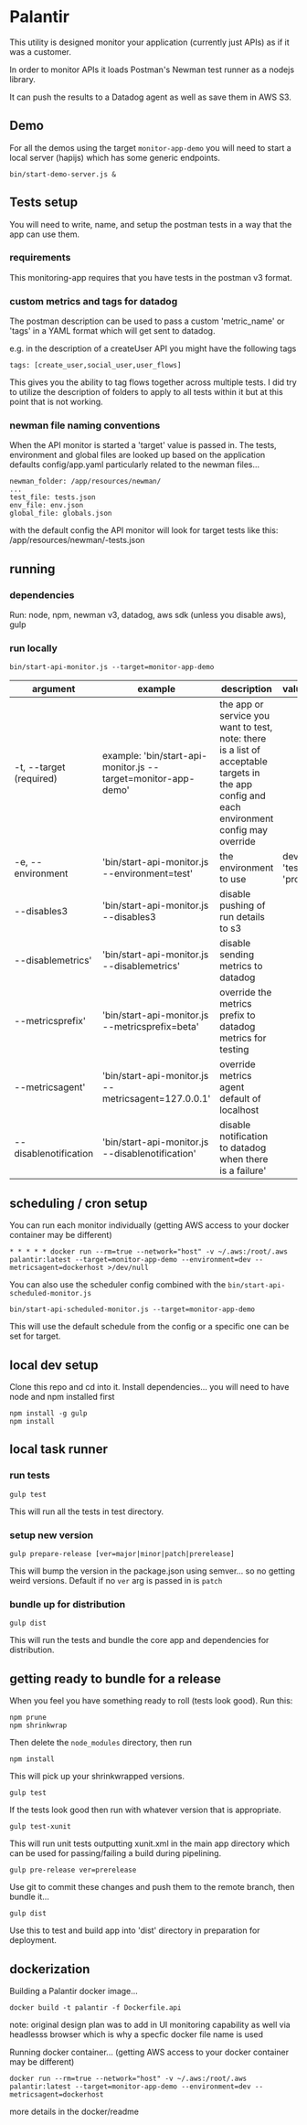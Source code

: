 # Palantir
This utility is designed monitor your application (currently just APIs) as if it was a customer.

In order to monitor APIs it loads Postman's Newman test runner as a nodejs library. 

It can push the results to a Datadog agent as well as save them in AWS S3.

## Demo
For all the demos using the target `monitor-app-demo` you will need to start a local server (hapijs) which has some generic endpoints.

```
bin/start-demo-server.js &
```

## Tests setup
You will need to write, name, and setup the postman tests in a way that the app can use them.

### requirements
This monitoring-app requires that you have tests in the postman v3 format.

### custom metrics and tags for datadog
The postman description can be used to pass a custom 'metric_name' or 'tags' in a YAML format which will get sent to datadog.

e.g. in the description of a createUser API you might have the following tags

```
tags: [create_user,social_user,user_flows]
```

This gives you the ability to tag flows together across multiple tests.  I did try to utilize the description of folders to apply to all tests within it but at this point that is not working.

### newman file naming conventions
When the API monitor is started a 'target' value is passed in.  The tests, environment and global files are looked up based on the application defaults
config/app.yaml
particularly related to the newman files...
```
newman_folder: /app/resources/newman/
...
test_file: tests.json
env_file: env.json
global_file: globals.json
```
with the default config the API monitor will look for target tests like this:
 <app root>/app/resources/newman/<target>-tests.json


## running

### dependencies
Run: node, npm, newman v3, datadog, aws sdk (unless you disable aws), gulp

### run locally

```
bin/start-api-monitor.js --target=monitor-app-demo
```


|argument|example|description|values|default|
| -------- | -------- | -------- | -------- | -------- |
| -t, --target (required)| example: 'bin/start-api-monitor.js --target=monitor-app-demo' | the app or service you want to test, note: there is a list of acceptable targets in the app config and each environment config may override |  |  |
| -e, --environment | 'bin/start-api-monitor.js --environment=test'| the environment to use | dev', 'test', 'prod' | dev |
| --disables3 | 'bin/start-api-monitor.js --disables3| disable pushing of run details to s3 |  | false |
| --disablemetrics' | 'bin/start-api-monitor.js --disablemetrics' | disable sending metrics to datadog |  | false |
| --metricsprefix' | 'bin/start-api-monitor.js --metricsprefix=beta' | override the metrics prefix to datadog metrics for testing |  |  |
| --metricsagent' | 'bin/start-api-monitor.js --metricsagent=127.0.0.1' | override metrics agent default of localhost |  |  |
| --disablenotification | 'bin/start-api-monitor.js --disablenotification' | disable notification to datadog when there is a failure' |  | false |


 ## scheduling / cron setup
 You can run each monitor individually (getting AWS access to your docker container may be different)

 ```
 * * * * * docker run --rm=true --network="host" -v ~/.aws:/root/.aws palantir:latest --target=monitor-app-demo --environment=dev --metricsagent=dockerhost >/dev/null
 ```

You can also use the scheduler config combined with the `bin/start-api-scheduled-monitor.js`

```
bin/start-api-scheduled-monitor.js --target=monitor-app-demo
```

This will use the default schedule from the config or a specific one can be set for target.


## local dev setup
Clone this repo and cd into it.
Install dependencies... you will need to have node and npm installed first

```
npm install -g gulp
npm install
```

## local task runner

### run tests

```
gulp test
```

This will run all the tests in test directory.

### setup new version

```
gulp prepare-release [ver=major|minor|patch|prerelease]

```

This will bump the version in the package.json using semver... so no getting weird
versions. Default if no `ver` arg is passed in is `patch`

### bundle up for distribution

```
gulp dist
```

This will run the tests and bundle the core app and dependencies for distribution.


## getting ready to bundle for a release
When you feel you have something ready to roll (tests look good).  Run this:

```
npm prune
npm shrinkwrap
```

Then delete the `node_modules` directory, then run

```
npm install
```
This will pick up your shrinkwrapped versions.

```
gulp test
```

If the tests look good then run with whatever version that is appropriate.

```
gulp test-xunit
```

This will run unit tests outputting xunit.xml in the main app directory which
can be used for passing/failing a build during pipelining.

```
gulp pre-release ver=prerelease
```

Use git to commit these changes and push them to the remote branch, then bundle it...

```
gulp dist
```

Use this to test and build app into 'dist' directory in preparation for deployment.

 ## dockerization

 Building a Palantir docker image...
 ```
 docker build -t palantir -f Dockerfile.api
 ```
 note: original design plan was to add in UI monitoring capability as well via headlesss browser which is why a specfic docker file name is used

 Running docker container... (getting AWS access to your docker container may be different)
 ```
 docker run --rm=true --network="host" -v ~/.aws:/root/.aws palantir:latest --target=monitor-app-demo --environment=dev --metricsagent=dockerhost
 ```
 more details in the docker/readme
